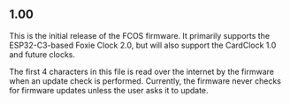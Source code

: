1.00
----
This is the initial release of the FCOS firmware. 
It primarily supports the ESP32-C3-based Foxie Clock 2.0, 
but will also support the CardClock 1.0 and future clocks. 

The first 4 characters in this file is read over the internet by the
firmware when an update check is performed. Currently, the
firmware never checks for firmware updates unless the user
asks it to update. 